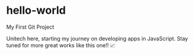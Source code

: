# hello-world
My First Git Project

Unitech here, starting my journey on developing apps in JavaScript.
Stay tuned for more great works like this one!! 📈 

